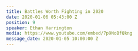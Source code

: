 ```yaml
---
title: Battles Worth Fighting in 2020
date: 2020-01-06 05:43:00 Z
position: 9
speaker: Ethan Harrington
media: https://www.youtube.com/embed/7p9NoBfQkng
message_date: 2020-01-05 10:00:00 Z
---
```



